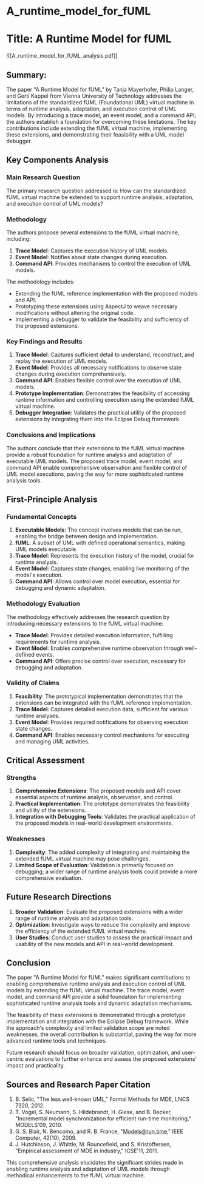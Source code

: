 # A_runtime_model_for_fUML

# Title: A Runtime Model for fUML
![[A_runtime_model_for_fUML_analysis.pdf]]

## Summary:
The paper "A Runtime Model for fUML" by Tanja Mayerhofer, Philip Langer, and Gerti Kappel from Vienna University of Technology addresses the limitations of the standardized fUML (Foundational UML) virtual machine in terms of runtime analysis, adaptation, and execution control of UML models. By introducing a trace model, an event model, and a command API, the authors establish a foundation for overcoming these limitations. The key contributions include extending the fUML virtual machine, implementing these extensions, and demonstrating their feasibility with a UML model debugger.

## Key Components Analysis

### Main Research Question

The primary research question addressed is: How can the standardized fUML virtual machine be extended to support runtime analysis, adaptation, and execution control of UML models?

### Methodology

The authors propose several extensions to the fUML virtual machine, including:
1. **Trace Model**: Captures the execution history of UML models.
2. **Event Model**: Notifies about state changes during execution.
3. **Command API**: Provides mechanisms to control the execution of UML models.

The methodology includes:
- Extending the fUML reference implementation with the proposed models and API.
- Prototyping these extensions using AspectJ to weave necessary modifications without altering the original code.
- Implementing a debugger to validate the feasibility and sufficiency of the proposed extensions.

### Key Findings and Results

1. **Trace Model**: Captures sufficient detail to understand, reconstruct, and replay the execution of UML models.
2. **Event Model**: Provides all necessary notifications to observe state changes during execution comprehensively.
3. **Command API**: Enables flexible control over the execution of UML models.
4. **Prototype Implementation**: Demonstrates the feasibility of accessing runtime information and controlling execution using the extended fUML virtual machine.
5. **Debugger Integration**: Validates the practical utility of the proposed extensions by integrating them into the Eclipse Debug framework.

### Conclusions and Implications

The authors conclude that their extensions to the fUML virtual machine provide a robust foundation for runtime analysis and adaptation of executable UML models. The proposed trace model, event model, and command API enable comprehensive observation and flexible control of UML model executions, paving the way for more sophisticated runtime analysis tools.

## First-Principle Analysis

### Fundamental Concepts

1. **Executable Models**: The concept involves models that can be run, enabling the bridge between design and implementation.
2. **fUML**: A subset of UML with defined operational semantics, making UML models executable.
3. **Trace Model**: Represents the execution history of the model, crucial for runtime analysis.
4. **Event Model**: Captures state changes, enabling live monitoring of the model's execution.
5. **Command API**: Allows control over model execution, essential for debugging and dynamic adaptation.

### Methodology Evaluation

The methodology effectively addresses the research question by introducing necessary extensions to the fUML virtual machine:
- **Trace Model**: Provides detailed execution information, fulfilling requirements for runtime analysis.
- **Event Model**: Enables comprehensive runtime observation through well-defined events.
- **Command API**: Offers precise control over execution, necessary for debugging and adaptation.

### Validity of Claims

1. **Feasibility**: The prototypical implementation demonstrates that the extensions can be integrated with the fUML reference implementation.
2. **Trace Model**: Captures detailed execution data, sufficient for various runtime analyses.
3. **Event Model**: Provides required notifications for observing execution state changes.
4. **Command API**: Enables necessary control mechanisms for executing and managing UML activities.

## Critical Assessment

### Strengths

1. **Comprehensive Extensions**: The proposed models and API cover essential aspects of runtime analysis, observation, and control.
2. **Practical Implementation**: The prototype demonstrates the feasibility and utility of the extensions.
3. **Integration with Debugging Tools**: Validates the practical application of the proposed models in real-world development environments.

### Weaknesses

1. **Complexity**: The added complexity of integrating and maintaining the extended fUML virtual machine may pose challenges.
2. **Limited Scope of Evaluation**: Validation is primarily focused on debugging; a wider range of runtime analysis tools could provide a more comprehensive evaluation.

## Future Research Directions

1. **Broader Validation**: Evaluate the proposed extensions with a wider range of runtime analysis and adaptation tools.
2. **Optimization**: Investigate ways to reduce the complexity and improve the efficiency of the extended fUML virtual machine.
3. **User Studies**: Conduct user studies to assess the practical impact and usability of the new models and API in real-world development.

## Conclusion

The paper "A Runtime Model for fUML" makes significant contributions to enabling comprehensive runtime analysis and execution control of UML models by extending the fUML virtual machine. The trace model, event model, and command API provide a solid foundation for implementing sophisticated runtime analysis tools and dynamic adaptation mechanisms.

The feasibility of these extensions is demonstrated through a prototype implementation and integration with the Eclipse Debug framework. While the approach's complexity and limited validation scope are noted weaknesses, the overall contribution is substantial, paving the way for more advanced runtime tools and techniques.

Future research should focus on broader validation, optimization, and user-centric evaluations to further enhance and assess the proposed extensions' impact and practicality. 

## Sources and Research Paper Citation

1. B. Selic, "The less well-known UML," Formal Methods for MDE, LNCS 7320, 2012.
2. T. Vogel, S. Neumann, S. Hildebrandt, H. Giese, and B. Becker, "Incremental model synchronization for efficient run-time monitoring," MODELS'09, 2010.
3. G. S. Blair, N. Bencomo, and R. B. France, "Models@run.time," IEEE Computer, 42(10), 2009.
4. J. Hutchinson, J. Whittle, M. Rouncefield, and S. Kristoffersen, "Empirical assessment of MDE in industry," ICSE'11, 2011.

This comprehensive analysis elucidates the significant strides made in enabling runtime analysis and adaptation of UML models through methodical enhancements to the fUML virtual machine.